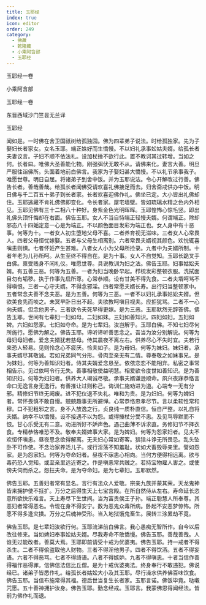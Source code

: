 ```yaml
---
title: 玉耶经
index: true
icon: editor
order: 249
category:
  - 佛藏
  - 乾隆藏
  - 小乘阿含部
  - 玉耶经
---
```


玉耶经一卷  

小乘阿含部  

玉耶经一卷  

东晋西域沙门竺昙无兰译  

玉耶经  

闻如是。一时佛在舍卫国祇树给孤独园。佛为四辈弟子说法。时给孤独家。先为子娶妇长者家女。女名玉耶。端正姝好而生憍慢。不以妇礼承事妐姑夫婿。给孤长者夫妻议言。子妇不顺不依法礼。设加杖捶不欲行此。置不教诃其过转增。当如之何。长者曰。唯佛大圣善能化物。刚强弭伏无敢不从。请佛来化。妻言大善。明旦严服往诣佛所。头面着地前白佛言。我家为子娶妇甚大憍慢。不以礼节承事我子。唯愿世尊。明日自屈。将诸弟子到舍中饭。并为玉耶说法。令心开解改过行善。佛告长者。善哉善哉。给孤长者闻佛受请欢喜礼佛接足而去。归舍斋戒供办中饭。明日佛与千二百五十弟子到长者家。长者欢喜迎佛作礼。佛坐已定。大小皆出礼佛却住。玉耶逃藏不肯礼佛佛即变化。令长者家。屋宅墙壁。皆如琉璃水精之色内外相见。玉耶见佛有三十二相八十种好。身紫金色光明晖晖。玉耶惶怖心惊毛竖。即出礼佛头顶忏悔却在右面。佛告玉耶。女人不当自恃端正轻慢夫婿。何谓端正。除却邪态八十四姤定意一心是为端正。不以颜色面目发彩为端正也。女人身中有十恶事。何等为十。一者女人初生堕地父母不喜。二者养育视无滋味。三者女人心常畏人。四者父母恒忧嫁娶。五者与父母生相离别。六者常畏夫婿视其颜色。欢悦辄喜嗔恚则惧。七者怀妊产生甚难。八者女人小为父母所捡录。九者中为夫婿所制。十者年老为儿孙所呵。从生至终不得自在。是为十事。女人不自觉知。玉耶长跪叉手白佛。禀受贱身不闲礼仪。唯愿世尊。具说教训为妇之法。佛告玉耶。妇事姑妐夫婿。有五善三恶。何等为五善。一者为妇当晚卧早起。栉梳发彩整顿衣服。洗拭面目勿有垢秽。执于作事先启所尊。心常恭顺。设有甘美不得先食。二者夫壻呵骂不得嗔恨。三者一心守夫婿。不得念邪淫。四者常愿夫婿长寿。出行妇当整顿家中。五者常念夫善不念夫恶。是为五善。何等为三恶。一者不以妇礼承事姑妐夫婿。但欲美食先而啖之。未冥早卧日出不起。夫欲教呵嗔目视夫。应拒犹骂。二者不一心向夫婿。但念他男子。三者欲令夫死早得更嫁。是为三恶。玉耶默然无辞答佛。佛告玉耶。世间有七辈妇一妇如母。二妇如妹。三妇如善知识。四妇如妇。五妇如婢。六妇如怨家。七妇如夺命。是为七辈妇。汝岂解乎。玉耶白佛。不知七妇尽何所施行。愿佛为解之。佛告玉耶。谛听谛听善思念之。吾当为汝分别解说。何等为母妇母妇者。爱念夫婿犹若慈母。侍其晨夜不离左右。供养尽心不失时宜。夫若行来恐人轻易。见则怜念心不疲厌。怜夫如子。是为母妇。何等为妹妇。妹妇者。承事夫婿尽其敬诚。若如兄弟同气分形。骨肉至亲无有二情。尊奉敬之如妹事兄。是为妹妇。何等为善知识妇者。侍其夫婿爱念恳至。依依恋恋不能相弃。私密之事常相告示。见过依呵令行无失。善事相敬使益明慧。相爱欲令度世如善知识。是为善知识妇。何等为妇妇者。供养大人竭诚尽敬。承事夫婿谦逊顺命。夙兴夜寐恭恪言命口无逸言身无逸行。有善推让过则称己。诲训仁施劝进为道。心端专一无有分邪。精修妇节终无阙废。进不犯仪退不失礼。唯和为贵。是为妇妇。何等为婢妇者。常怀畏慎不敢自慢。兢兢趣事无所避惮。心常恭恪忠孝尽节。言以柔软性常和穆。口不犯粗邪之言。身不入放逸之行。贞良纯一质朴直信。恒自严整。以礼自将夫婿。纳幸不以憍慢。设不接遇不以为怨。或得捶杖分受不恚。及见骂辱默而不恨。甘心乐受无有二意。劝进所好不妒声色。遇己曲薄不诉求直。务修妇节不择衣食。专精恭恪唯恐不及。敬奉夫婿婢事大家。是为婢妇。何等为怨家妇者。见夫不欢恒怀嗔恚。昼夜思念欲得解离。无夫妇心常如寄客。狺狺斗诤无所畏忌。乱头坠卧不可作使。不念治家养活儿子。或行淫荡不知羞耻。状如犬畜毁辱亲里。譬如怨家。是为怨家妇。何等为夺命妇者。昼夜不寐恚心相向。当何方便得相远离。欲与毒药恐人觉知。或至亲里远近寄之。作是嗔恚常共贼之。若持宝物雇人害之。或使傍夫伺而杀之。怨抂夫命。是为夺命妇。是为七辈妇。玉耶默然。  

佛告玉耶。五善妇者常有显名。言行有法众人爱敬。宗亲九族并蒙其荣。天龙鬼神皆来拥护使不抂扩。万分之后得生天上七宝宫殿。在所自然侍从左右。寿命延长恣意所欲快乐难言。天上寿尽下生世间。当为富贵侯王子孙。端正聪慧人所奉尊。其恶妇者常得恶名。令现在身不得安宁。数为恶鬼众毒所病。卧起不安恶梦惊怖。所愿不得多逢灾撗。万分之后魂神受形。当入地狱饿鬼畜生。展转三涂累劫不竟。  

佛告玉耶。是七辈妇汝欲行何。玉耶流涕前白佛言。我心愚痴无智所作。自今以后改往修来。当如婢妇奉事妐姑夫婿。尽我寿命不敢憍慢。佛告玉耶。善哉善哉。人谁无过能改者。善莫大焉。玉耶即前请受十戒为优婆夷。佛告玉耶。持一戒者不得杀生。二者不得偷盗取他人财物。三者不得淫他男子。四者不得饮酒。五者不得妄语。六者不得恶骂。七者不得绮语。八者不得嫉妒。九者不得嗔恚。十者当信作善得福作恶得罪。信佛信法信比丘僧。是为十戒优婆夷法。终身奉行不敢违犯。佛说经已。诸弟子皆悉作礼。给孤长者姑妐大小及其玉耶。尽行澡水供养佛百味饮食。佛告玉耶。当信布施常得其福。德后世当复生长者家。玉耶言诺。佛饭毕竟。哒嚫咒愿。五十善神拥护汝身。佛告玉耶。勤念经戒。玉耶言。我蒙佛恩得闻经法。皆前为佛作礼而退。  
